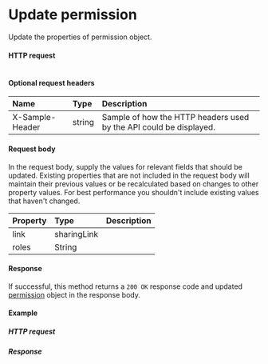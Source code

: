 # Update permission

Update the properties of permission object.
#### HTTP request
```http

```

#### Optional request headers
| Name       | Type | Description|
|:-----------|:------|:----------|
| X-Sample-Header  | string  | Sample of how the HTTP headers used by the API could be displayed.|

#### Request body
In the request body, supply the values for relevant fields that should be updated. Existing properties that are not included in the request body will maintain their previous values or be recalculated based on changes to other property values. For best performance you shouldn't include existing values that haven't changed.

| Property	   | Type	|Description|
|:---------------|:--------|:----------|
|link|sharingLink||
|roles|String||

#### Response
If successful, this method returns a `200 OK` response code and updated [permission](../resources/permission.md) object in the response body.
#### Example
##### HTTP request
##### Response

